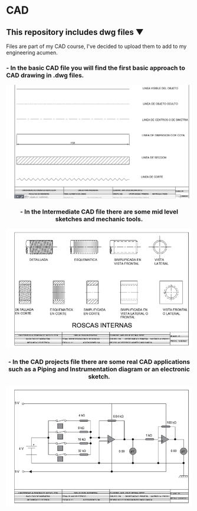 # CAD
## This repository includes dwg files ▼
 Files are part of my CAD course, I've decided to upload them to add to my engineering acumen.

### - In the basic CAD file you will find the first basic approach to CAD drawing in .dwg files.
<div align="center"><img src="Images/plano1.PNG" width="600" >

### - In the Intermediate CAD file there are some mid level sketches and mechanic tools.
<div align="center"><img src="Images/plano2.PNG" width="600" >

### - In the CAD projects file there are some real CAD applications such as a Piping and Instrumentation diagram or an electronic sketch.
<div align="center"><img src="Images/plano3.PNG" width="600" >
